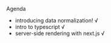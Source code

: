 Agenda
- introducing data normalization! √
- intro to typescript √
- server-side rendering with next.js √